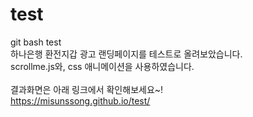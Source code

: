 # test
git bash test<br>
하나은행 환전지갑 광고 랜딩페이지를 테스트로 올려보았습니다.<br>
scrollme.js와, css 애니메이션을 사용하였습니다.<br><br>
결과화면은 아래 링크에서 확인해보세요~!<br>
<a href="https://misunssong.github.io/test/" target="blank">https://misunssong.github.io/test/</a>
